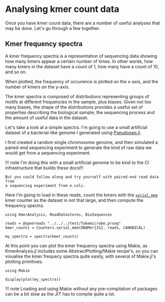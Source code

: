 # Analysing kmer count data

Once you have kmer count data, there are a number of useful analyses that may
be done. Let's go through a few together.

## Kmer frequency spectra

A kmer frequency spectra is a representation of sequencing data showing how many
kmers appear a certain number of times.
In other words, how many kmers in the dataset have a count of 1, how many have a
count of 10, and so on.

When plotted, the frequency of occurence is plotted on the x-axis, and the
number of kmers on the y-axis.

The kmer spectra is composed of distributions representing groups of motifs at
different frequencies in the sample, plus biases.
Given not too many biases, the shape of the distributions provides a useful set
of properties describing the biological sample, the sequencing process and the
amount of useful data in the dataset.

Let's take a look at a simple spectra. I'm going to use a small artificial
dataset of a bacterial-like genome I generated using
[Pseudoseq.jl](https://bioinfologics.github.io/Pseudoseq.jl/stable/).

I first created a random single chromosome genome, and then simulated a
paired-end sequencing experiment to generate the kind of raw data we would get
from a sequencing experiment.

!!! note
    I'm doing this with a small artificial genome to be kind to the CI
    infrastructure that builds these docs!!!
    
    But you could follow along and try yourself with paired-end read data from
    a sequencing experiment from e.coli.

Here I'm going to load in these reads, count the kmers with the [`serial_mem`](@ref)
kmer counter as the dataset is not that large, and then compute the frequency
spectra.

```@repl onedspectra
using KmerAnalysis, ReadDatastores, BioSequences

reads = @openreads "../../../test/fakemicrobe.prseq"
kmer_counts = Counters.serial_mem(DNAMer{31}, reads, CANONICAL) 

my_spectra = spectra(kmer_counts)
```

At this point you can plot the kmer frequency spectra using Makie, as
KmerAnalysis.jl includes some AbstractPlotting/Makie recipe's, so you can
visualise the kmer frequecy spectra quite easily, with several of Makie.jl's
plotting primitives.

```@repl onedspectra
using Makie

display(plot(my_spectra))
```

!!! note
    Loading and using Makie without any pre-compilation of packages can be a bit
    slow as the JIT has to compile quite a lot.